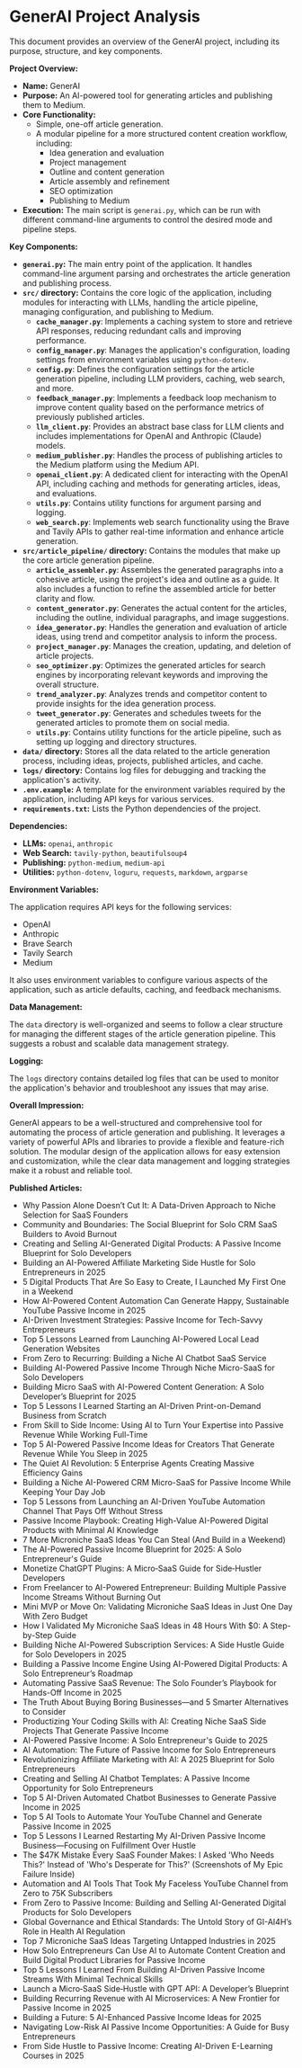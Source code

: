 # GenerAI Project Analysis

This document provides an overview of the GenerAI project, including its purpose, structure, and key components.

**Project Overview:**

*   **Name:** GenerAI
*   **Purpose:** An AI-powered tool for generating articles and publishing them to Medium.
*   **Core Functionality:**
    *   Simple, one-off article generation.
    *   A modular pipeline for a more structured content creation workflow, including:
        *   Idea generation and evaluation
        *   Project management
        *   Outline and content generation
        *   Article assembly and refinement
        *   SEO optimization
        *   Publishing to Medium
*   **Execution:** The main script is `generai.py`, which can be run with different command-line arguments to control the desired mode and pipeline steps.

**Key Components:**

*   **`generai.py`:** The main entry point of the application. It handles command-line argument parsing and orchestrates the article generation and publishing process.
*   **`src/` directory:** Contains the core logic of the application, including modules for interacting with LLMs, handling the article pipeline, managing configuration, and publishing to Medium.
    *   **`cache_manager.py`**: Implements a caching system to store and retrieve API responses, reducing redundant calls and improving performance.
    *   **`config_manager.py`**: Manages the application's configuration, loading settings from environment variables using `python-dotenv`.
    *   **`config.py`**: Defines the configuration settings for the article generation pipeline, including LLM providers, caching, web search, and more.
    *   **`feedback_manager.py`**: Implements a feedback loop mechanism to improve content quality based on the performance metrics of previously published articles.
    *   **`llm_client.py`**: Provides an abstract base class for LLM clients and includes implementations for OpenAI and Anthropic (Claude) models.
    *   **`medium_publisher.py`**: Handles the process of publishing articles to the Medium platform using the Medium API.
    *   **`openai_client.py`**: A dedicated client for interacting with the OpenAI API, including caching and methods for generating articles, ideas, and evaluations.
    *   **`utils.py`**: Contains utility functions for argument parsing and logging.
    *   **`web_search.py`**: Implements web search functionality using the Brave and Tavily APIs to gather real-time information and enhance article generation.
*   **`src/article_pipeline/` directory:** Contains the modules that make up the core article generation pipeline.
    *   **`article_assembler.py`**: Assembles the generated paragraphs into a cohesive article, using the project's idea and outline as a guide. It also includes a function to refine the assembled article for better clarity and flow.
    *   **`content_generator.py`**: Generates the actual content for the articles, including the outline, individual paragraphs, and image suggestions.
    *   **`idea_generator.py`**: Handles the generation and evaluation of article ideas, using trend and competitor analysis to inform the process.
    *   **`project_manager.py`**: Manages the creation, updating, and deletion of article projects.
    *   **`seo_optimizer.py`**: Optimizes the generated articles for search engines by incorporating relevant keywords and improving the overall structure.
    *   **`trend_analyzer.py`**: Analyzes trends and competitor content to provide insights for the idea generation process.
    *   **`tweet_generator.py`**: Generates and schedules tweets for the generated articles to promote them on social media.
    *   **`utils.py`**: Contains utility functions for the article pipeline, such as setting up logging and directory structures.
*   **`data/` directory:** Stores all the data related to the article generation process, including ideas, projects, published articles, and cache.
*   **`logs/` directory:** Contains log files for debugging and tracking the application's activity.
*   **`.env.example`:** A template for the environment variables required by the application, including API keys for various services.
*   **`requirements.txt`:** Lists the Python dependencies of the project.

**Dependencies:**

*   **LLMs:** `openai`, `anthropic`
*   **Web Search:** `tavily-python`, `beautifulsoup4`
*   **Publishing:** `python-medium`, `medium-api`
*   **Utilities:** `python-dotenv`, `loguru`, `requests`, `markdown`, `argparse`

**Environment Variables:**

The application requires API keys for the following services:

*   OpenAI
*   Anthropic
*   Brave Search
*   Tavily Search
*   Medium

It also uses environment variables to configure various aspects of the application, such as article defaults, caching, and feedback mechanisms.

**Data Management:**

The `data` directory is well-organized and seems to follow a clear structure for managing the different stages of the article generation pipeline. This suggests a robust and scalable data management strategy.

**Logging:**

The `logs` directory contains detailed log files that can be used to monitor the application's behavior and troubleshoot any issues that may arise.

**Overall Impression:**

GenerAI appears to be a well-structured and comprehensive tool for automating the process of article generation and publishing. It leverages a variety of powerful APIs and libraries to provide a flexible and feature-rich solution. The modular design of the application allows for easy extension and customization, while the clear data management and logging strategies make it a robust and reliable tool.

**Published Articles:**

*   Why Passion Alone Doesn’t Cut It: A Data-Driven Approach to Niche Selection for SaaS Founders
*   Community and Boundaries: The Social Blueprint for Solo CRM SaaS Builders to Avoid Burnout
*   Creating and Selling AI-Generated Digital Products: A Passive Income Blueprint for Solo Developers
*   Building an AI-Powered Affiliate Marketing Side Hustle for Solo Entrepreneurs in 2025
*   5 Digital Products That Are So Easy to Create, I Launched My First One in a Weekend
*   How AI-Powered Content Automation Can Generate Happy, Sustainable YouTube Passive Income in 2025
*   AI-Driven Investment Strategies: Passive Income for Tech-Savvy Entrepreneurs
*   Top 5 Lessons Learned from Launching AI-Powered Local Lead Generation Websites
*   From Zero to Recurring: Building a Niche AI Chatbot SaaS Service
*   Building AI-Powered Passive Income Through Niche Micro-SaaS for Solo Developers
*   Building Micro SaaS with AI-Powered Content Generation: A Solo Developer’s Blueprint for 2025
*   Top 5 Lessons I Learned Starting an AI-Driven Print-on-Demand Business from Scratch
*   From Skill to Side Income: Using AI to Turn Your Expertise into Passive Revenue While Working Full-Time
*   Top 5 AI-Powered Passive Income Ideas for Creators That Generate Revenue While You Sleep in 2025
*   The Quiet AI Revolution: 5 Enterprise Agents Creating Massive Efficiency Gains
*   Building a Niche AI-Powered CRM Micro-SaaS for Passive Income While Keeping Your Day Job
*   Top 5 Lessons from Launching an AI-Driven YouTube Automation Channel That Pays Off Without Stress
*   Passive Income Playbook: Creating High-Value AI-Powered Digital Products with Minimal AI Knowledge
*   7 More Microniche SaaS Ideas You Can Steal (And Build in a Weekend)
*   The AI-Powered Passive Income Blueprint for 2025: A Solo Entrepreneur's Guide
*   Monetize ChatGPT Plugins: A Micro‑SaaS Guide for Side‑Hustler Developers
*   From Freelancer to AI-Powered Entrepreneur: Building Multiple Passive Income Streams Without Burning Out
*   Mini MVP or Move On: Validating Microniche SaaS Ideas in Just One Day With Zero Budget
*   How I Validated My Microniche SaaS Ideas in 48 Hours With $0: A Step-by-Step Guide
*   Building Niche AI-Powered Subscription Services: A Side Hustle Guide for Solo Developers in 2025
*   Building a Passive Income Engine Using AI-Powered Digital Products: A Solo Entrepreneur’s Roadmap
*   Automating Passive SaaS Revenue: The Solo Founder’s Playbook for Hands-Off Income in 2025
*   The Truth About Buying Boring Businesses—and 5 Smarter Alternatives to Consider
*   Productizing Your Coding Skills with AI: Creating Niche SaaS Side Projects That Generate Passive Income
*   AI-Powered Passive Income: A Solo Entrepreneur's Guide to 2025
*   AI Automation: The Future of Passive Income for Solo Entrepreneurs
*   Revolutionizing Affiliate Marketing with AI: A 2025 Blueprint for Solo Entrepreneurs
*   Creating and Selling AI Chatbot Templates: A Passive Income Opportunity for Solo Entrepreneurs
*   Top 5 AI-Driven Automated Chatbot Businesses to Generate Passive Income in 2025
*   Top 5 AI Tools to Automate Your YouTube Channel and Generate Passive Income in 2025
*   Top 5 Lessons I Learned Restarting My AI-Driven Passive Income Business—Focusing on Fulfillment Over Hustle
*   The $47K Mistake Every SaaS Founder Makes: I Asked 'Who Needs This?' Instead of 'Who's Desperate for This?' (Screenshots of My Epic Failure Inside)
*   Automation and AI Tools That Took My Faceless YouTube Channel from Zero to 75K Subscribers
*   From Zero to Passive Income: Building and Selling AI-Generated Digital Products for Solo Developers
*   Global Governance and Ethical Standards: The Untold Story of GI-AI4H’s Role in Health AI Regulation
*   Top 7 Microniche SaaS Ideas Targeting Untapped Industries in 2025
*   How Solo Entrepreneurs Can Use AI to Automate Content Creation and Build Digital Product Libraries for Passive Income
*   Top 5 Lessons I Learned From Building AI-Driven Passive Income Streams With Minimal Technical Skills
*   Launch a Micro‑SaaS Side‑Hustle with GPT API: A Developer’s Blueprint
*   Building Recurring Revenue with AI Microservices: A New Frontier for Passive Income in 2025
*   Building a Future: 5 AI-Enhanced Passive Income Ideas for 2025
*   Navigating Low-Risk AI Passive Income Opportunities: A Guide for Busy Entrepreneurs
*   From Side Hustle to Passive Income: Creating AI-Driven E-Learning Courses in 2025